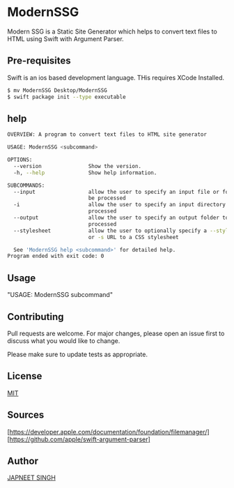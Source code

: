# ModernSSG
 Modern SSG is a Static Site Generator which helps to convert text files to HTML using Swift with Argument Parser.

## Pre-requisites
Swift is an ios based development language. THis requires XCode Installed.

```bash
$ mv ModernSSG Desktop/ModernSSG
$ swift package init --type executable
```

## help
```bash
OVERVIEW: A program to convert text files to HTML site generator

USAGE: ModernSSG <subcommand>

OPTIONS:
  --version               Show the version.
  -h, --help              Show help information.

SUBCOMMANDS:
  --input                 allow the user to specify an input file or folder to
                          be processed
  -i                      allow the user to specify an input directory to be
                          processed
  --output                allow the user to specify an output folder to be
                          processed
  --stylesheet            allow the user to optionally specify a --stylesheet
                          or -s URL to a CSS stylesheet 

  See 'ModernSSG help <subcommand>' for detailed help.
Program ended with exit code: 0
```

## Usage
"USAGE: ModernSSG subcommand"

## Contributing
Pull requests are welcome. For major changes, please open an issue first to discuss what you would like to change.

Please make sure to update tests as appropriate.

## License
[MIT](https://choosealicense.com/licenses/mit/)

## Sources
[https://developer.apple.com/documentation/foundation/filemanager/]
[https://github.com/apple/swift-argument-parser]

## Author
[JAPNEET SINGH](https://github.com/japneetsingh035)
